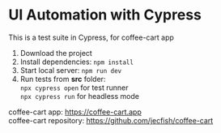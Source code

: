 # UI Automation with Cypress

This is a test suite in Cypress, for coffee-cart app

1. Download the project
2. Install dependencies: `npm install`
3. Start local server: `npm run dev`
4. Run tests from **src** folder:  
   `npx cypress open` for test runner  
   `npx cypress run` for headless mode  

coffee-cart app: https://coffee-cart.app  
coffee-cart repository: https://github.com/jecfish/coffee-cart
